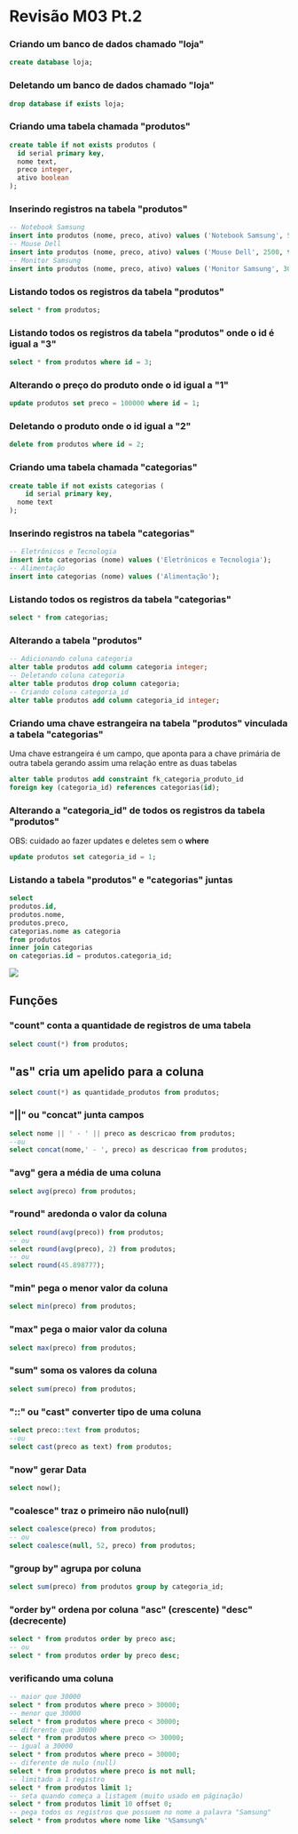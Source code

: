 # Revisão M03 Pt.2

### Criando um banco de dados chamado "loja"

```sql
create database loja;
```

### Deletando um banco de dados chamado "loja"

```sql
drop database if exists loja;
```

### Criando uma tabela chamada "produtos"

```sql
create table if not exists produtos (
  id serial primary key,
  nome text,
  preco integer,
  ativo boolean
);
```

### Inserindo registros na tabela "produtos"

```sql
-- Notebook Samsung
insert into produtos (nome, preco, ativo) values ('Notebook Samsung', 50000, true);
-- Mouse Dell
insert into produtos (nome, preco, ativo) values ('Mouse Dell', 2500, true);
-- Monitor Samsung
insert into produtos (nome, preco, ativo) values ('Monitor Samsung', 30000, false);
```

### Listando todos os registros da tabela "produtos"

```sql
select * from produtos;
```

### Listando todos os registros da tabela "produtos" onde o id é igual a "3"

```sql
select * from produtos where id = 3;
```

### Alterando o preço do produto onde o id igual a "1"

```sql
update produtos set preco = 100000 where id = 1;
```

### Deletando o produto onde o id igual a "2"

```sql
delete from produtos where id = 2;
```

### Criando uma tabela chamada "categorias"

```sql
create table if not exists categorias (
 	id serial primary key,
  nome text
);
```

### Inserindo registros na tabela "categorias"

```sql
-- Eletrônicos e Tecnologia
insert into categorias (nome) values ('Eletrônicos e Tecnologia');
-- Alimentação
insert into categorias (nome) values ('Alimentação');
```

### Listando todos os registros da tabela "categorias"

```sql
select * from categorias;
```

### Alterando a tabela "produtos"

```sql
-- Adicionando coluna categoria
alter table produtos add column categoria integer;
-- Deletando coluna categoria
alter table produtos drop column categoria;
-- Criando coluna categoria_id
alter table produtos add column categoria_id integer;
```

### Criando uma chave estrangeira na tabela "produtos" vinculada a tabela "categorias"

Uma chave estrangeira é um campo, que aponta para a chave primária de outra tabela gerando assim uma relação entre as duas tabelas

```sql
alter table produtos add constraint fk_categoria_produto_id
foreign key (categoria_id) references categorias(id);
```

### Alterando a "categoria_id" de todos os registros da tabela "produtos"

OBS: cuidado ao fazer updates e deletes sem o **where**

```sql
update produtos set categoria_id = 1;
```

### Listando a tabela "produtos" e "categorias" juntas

```sql
select
produtos.id,
produtos.nome,
produtos.preco,
categorias.nome as categoria
from produtos
inner join categorias
on categorias.id = produtos.categoria_id;
```

![](https://dq-blog.s3.amazonaws.com/top-20-SQL-JOINs-interview-questions-and-answers/image-1.png)

## Funções

### "count" conta a quantidade de registros de uma tabela

```sql
select count(*) from produtos;
```

## "as" cria um apelido para a coluna

```sql
select count(*) as quantidade_produtos from produtos;
```

### "||" ou "concat" junta campos

```sql
select nome || ' - ' || preco as descricao from produtos;
--ou
select concat(nome,' - ', preco) as descricao from produtos;
```

### "avg" gera a média de uma coluna

```sql
select avg(preco) from produtos;
```

### "round" aredonda o valor da coluna

```sql
select round(avg(preco)) from produtos;
-- ou
select round(avg(preco), 2) from produtos;
-- ou
select round(45.898777);
```

### "min" pega o menor valor da coluna

```sql
select min(preco) from produtos;
```

### "max" pega o maior valor da coluna

```sql
select max(preco) from produtos;
```

### "sum" soma os valores da coluna

```sql
select sum(preco) from produtos;
```

### "::" ou "cast" converter tipo de uma coluna

```sql
select preco::text from produtos;
--ou
select cast(preco as text) from produtos;
```

### "now" gerar Data

```sql
select now();
```

### "coalesce" traz o primeiro não nulo(null)

```sql
select coalesce(preco) from produtos;
-- ou
select coalesce(null, 52, preco) from produtos;
```

### "group by" agrupa por coluna

```sql
select sum(preco) from produtos group by categoria_id;
```

### "order by" ordena por coluna "asc" (crescente) "desc" (decrecente)

```sql
select * from produtos order by preco asc;
-- ou
select * from produtos order by preco desc;
```

### verificando uma coluna

```sql
-- maior que 30000
select * from produtos where preco > 30000;
-- menor que 30000
select * from produtos where preco < 30000;
-- diferente que 30000
select * from produtos where preco <> 30000;
-- igual a 30000
select * from produtos where preco = 30000;
-- diferente de nulo (null)
select * from produtos where preco is not null;
-- limitado a 1 registro
select * from produtos limit 1;
-- seta quando começa a listagem (muito usado em páginação)
select * from produtos limit 10 offset 0;
-- pega todos os registros que possuem no nome a palavra "Samsung"
select * from produtos where nome like '%Samsung%'
```
